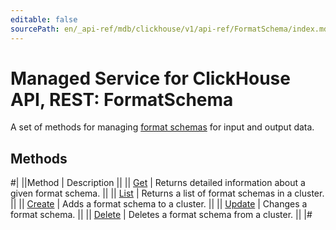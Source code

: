 ```yaml
---
editable: false
sourcePath: en/_api-ref/mdb/clickhouse/v1/api-ref/FormatSchema/index.md
---
```


# Managed Service for ClickHouse API, REST: FormatSchema

A set of methods for managing [format schemas](https://clickhouse.com/docs/en/interfaces/formats) for input and output data.

## Methods

#|
||Method | Description ||
|| [Get](get.md) | Returns detailed information about a given format schema. ||
|| [List](list.md) | Returns a list of format schemas in a cluster. ||
|| [Create](create.md) | Adds a format schema to a cluster. ||
|| [Update](update.md) | Changes a format schema. ||
|| [Delete](delete.md) | Deletes a format schema from a cluster. ||
|#